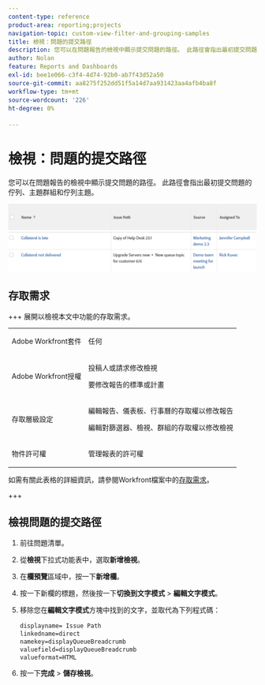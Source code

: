 ```yaml
---
content-type: reference
product-area: reporting;projects
navigation-topic: custom-view-filter-and-grouping-samples
title: 檢視：問題的提交路徑
description: 您可以在問題報告的檢視中顯示提交問題的路徑。 此路徑會指出最初提交問題的佇列、主題群組和佇列主題。
author: Nolan
feature: Reports and Dashboards
exl-id: bee1e066-c3f4-4d74-92b0-ab7f43d52a50
source-git-commit: aa8275f252dd51f5a14d7aa931423aa4afb4ba8f
workflow-type: tm+mt
source-wordcount: '226'
ht-degree: 0%

---
```


# 檢視：問題的提交路徑

<!--Audited: 11/2024-->

您可以在問題報告的檢視中顯示提交問題的路徑。 此路徑會指出最初提交問題的佇列、主題群組和佇列主題。

![issue_submission_path.png](assets/issue-submission-path-350x66.png)

## 存取需求

+++ 展開以檢視本文中功能的存取需求。

<table style="table-layout:auto"> 
 <col> 
 <col> 
 <tbody> 
  <tr> 
   <td role="rowheader">Adobe Workfront套件</td> 
   <td> <p>任何</p> </td> 
  </tr> 
  <tr> 
   <td role="rowheader">Adobe Workfront授權</td> 
   <td> 
   <p>投稿人或請求修改檢視 </p>
   <p>要修改報告的標準或計畫</p>
  </tr> 
  <tr> 
   <td role="rowheader">存取層級設定</td> 
   <td> <p>編輯報告、儀表板、行事曆的存取權以修改報告</p> <p>編輯對篩選器、檢視、群組的存取權以修改檢視</p> </td> 
  </tr> 
  <tr> 
   <td role="rowheader">物件許可權</td> 
   <td> <p>管理報表的許可權</p>  </td> 
  </tr> 
 </tbody> 
</table>

如需有關此表格的詳細資訊，請參閱Workfront檔案中的[存取需求](/help/quicksilver/administration-and-setup/add-users/access-levels-and-object-permissions/access-level-requirements-in-documentation.md)。


+++

## 檢視問題的提交路徑

1. 前往問題清單。
1. 從&#x200B;**檢視**&#x200B;下拉式功能表中，選取&#x200B;**新增檢視**。

1. 在&#x200B;**欄預覽**&#x200B;區域中，按一下&#x200B;**新增欄**。
1. 按一下新欄的標題，然後按一下&#x200B;**切換到文字模式** > **編輯文字模式**。
1. 移除您在&#x200B;**編輯文字模式**&#x200B;方塊中找到的文字，並取代為下列程式碼：

   ```
   displayname= Issue Path
   linkedname=direct
   namekey=displayQueueBreadcrumb
   valuefield=displayQueueBreadcrumb
   valueformat=HTML
   ```

1. 按一下&#x200B;**完成** > **儲存檢視**。
